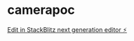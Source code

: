 # camerapoc

[Edit in StackBlitz next generation editor ⚡️](https://stackblitz.com/~/github.com/anrodriguezmanh/camerapoc)